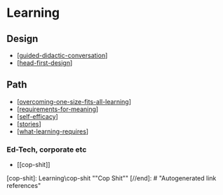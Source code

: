 # Learning

## Design

- [[guided-didactic-conversation]]
- [[head-first-design]]

## Path

- [[overcoming-one-size-fits-all-learning]]
- [[requirements-for-meaning]]
- [[self-efficacy]]
- [[stories]]
- [[what-learning-requires]]

### Ed-Tech, corporate etc

- [[cop-shit]]

[//begin]: # "Autogenerated link references for markdown compatibility"
[guided-didactic-conversation]: Learning\guided-didactic-conversation "Guided Didactic Conversation aka teaching-learning conversations"
[head-first-design]: Learning\head-first-design "Head First Design"
[overcoming-one-size-fits-all-learning]: Learning\overcoming-one-size-fits-all-learning "Overcoming one size fits all learning"
[requirements-for-meaning]: Learning\requirements-for-meaning "Requirements for meaning"
[self-efficacy]: Learning\self-efficacy "Self-efficacy"
[stories]: Learning\stories "Stories"
[what-learning-requires]: Learning\what-learning-requires "What learning requires"
[cop-shit]: Learning\cop-shit ""Cop Shit""
[//end]: # "Autogenerated link references"